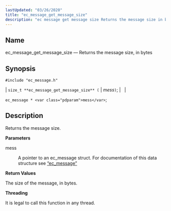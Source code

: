 ```yaml
---
lastUpdated: "03/26/2020"
title: "ec_message_get_message_size"
description: "ec message get message size Returns the message size in bytes size t ec message get message size mess ec message mess Returns the message size mess A pointer to an ec message struct For documentation of this data structure see Section 68 38 ec message The size of the..."
---
```


<a name="apis.ec_message_get_message_size"></a> 
## Name

ec_message_get_message_size — Returns the message size, in bytes

## Synopsis

`#include "ec_message.h"`

| `size_t **ec_message_get_message_size** (` | <var class="pdparam">mess</var>`)`; |   |

`ec_message * <var class="pdparam">mess</var>`;<a name="idp55919264"></a> 
## Description

Returns the message size.

**<a name="idp55920464"></a> Parameters**

<dl class="variablelist">

<dt>mess</dt>

<dd>

A pointer to an ec_message struct. For documentation of this data structure see [“ec_message”](/momentum/3/3-api/structs-ec-message)

</dd>

</dl>

**<a name="idp55923824"></a> Return Values**

The size of the message, in bytes.

**<a name="idp55924752"></a> Threading**

It is legal to call this function in any thread.
